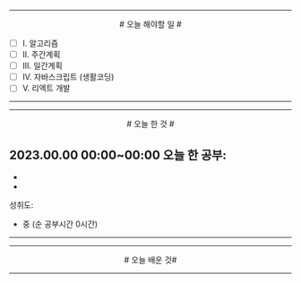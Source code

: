 

----

<div align='center'>
# 오늘 해야할 일 #
</div>

- [ ]  Ⅰ. 알고리즘
- [ ]  Ⅱ. 주간계획
- [ ]  Ⅲ. 일간계획
- [ ]  Ⅳ. 자바스크립트 (생활코딩)
- [ ]  Ⅴ. 리엑트 개발

----

----

<div align="center"># 오늘 한 것 #</div>

2023.00.00 00:00~00:00 
오늘 한 공부: 
- 
- 
- 

성취도: 
- 중 (순 공부시간 0시간)

----

----

<div align="center"># 오늘 배운 것#</div>

----

